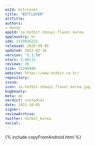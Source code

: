 ```yaml
---
wsId: bitclover
title: "BITCLOVER"
altTitle: 
authors:
- danny
appId: io.hotbit.shouyi.flavor.korea
appCountry: kr
idd: 1519926225
released: 2020-08-05
updated: 2022-02-18
version: "1.1.50"
stars: 3.86111
reviews: 36
size: 31249408
website: https://www.hotbit.co.kr/
repository: 
issue: 
icon: io.hotbit.shouyi.flavor.korea.jpg
bugbounty: 
meta: ok
verdict: custodial
date: 2021-10-01
signer: 
reviewArchive:
twitter: hotbit_korea
social:
---
```


 {% include copyFromAndroid.html %}
